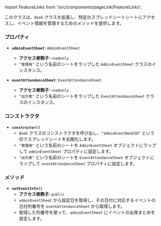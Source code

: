 import FeatureLinks from '/src/components/pageLink/FeatureLinks';

<FeatureLinks href="/docs/attendance-management-system/reference/class/AdminEventBook"/>

このクラスは、`Book` クラスを拡張し、特定のスプレッドシートシートにアクセスし、イベント情報を管理するためのメソッドを提供します。

### プロパティ

- **`adminEventSheet`**: `AdminEventSheet`
  - **アクセス修飾子**: `readonly`
  - `"管理用"` という名前のシートをラップした `AdminEventSheet` クラスのインスタンス。

- **`eventAttendanceSheet`**: `EventAttendanceSheet`
  - **アクセス修飾子**: `readonly`
  - `"出欠表"` という名前のシートをラップした `EventAttendanceSheet` クラスのインスタンス。

### コンストラクタ

- **`constructor()`**
  - `Book` クラスのコンストラクタを呼び出し、`"adminEventBookID"` というIDでスプレッドシートを初期化します。
  - `"管理用"` という名前のシートを `AdminEventSheet` オブジェクトにラップして `adminEventSheet` プロパティに設定します。
  - `"出欠表"` という名前のシートを `EventAttendanceSheet` オブジェクトにラップして `eventAttendanceSheet` プロパティに設定します。

### メソッド

- **`setEventInfo()`**
  - **アクセス修飾子**: `public`
  - `adminEventSheet` から設定日を取得し、その日付に対応するイベントの日付列番号を `eventAttendanceSheet` から取得します。
  - 取得した列番号を使って、`adminEventSheet` にイベントの出席まとめを設定します。
